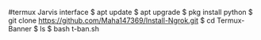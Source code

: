 #termux Jarvis interface
$ apt update
$ apt upgrade
$ pkg install python
$ git clone https://github.com/Maha147369/Install-Ngrok.git
$ cd Termux-Banner
$ ls
$ bash t-ban.sh
